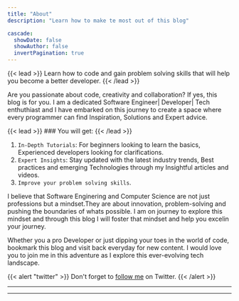 ```yaml
---
title: "About"
description: "Learn how to make te most out of this blog"

cascade:
  showDate: false
  showAuthor: false
  invertPagination: true
---
```


{{< lead >}}
Learn how to code and gain problem solving skills that will help you become a better developer.
{{< /lead >}}

Are you passionate about code, creativity and collaboration? If yes, this blog is for you. I am a dedicated Software Engineer| Developer| Tech enthuthiast and  I have embarked on this journey to create a space where every programmer can find Inspiration, Solutions and Expert advice. 

 {{< lead >}} ### You will get: {{< /lead >}}
  1. `In-Depth Tutorials`: For beginners looking to learn the basics, Experienced developers looking for clarifications.
  2. `Expert Insights`: Stay updated with the latest industry trends, Best practices and emerging Technologies through my Insightful articles and videos.
  3. `Improve your problem solving skills`. 

I believe that Software Enginering and Computer Science are not just professions but a mindset.They are about innovation, problem-solving and pushing the boundaries of whats possible. I am on journey to explore this mindset and through this blog I will foster that mindset and help you excelin your  journey. 


Whether you a pro Developer or just dipping your toes in the world of code, bookmark this blog and visit back everyday for new content. I would love you to join me in this adventure  as I explore this ever-evolving tech landscape.

{{< alert "twitter" >}}
Don't forget to [follow me](https://twitter.com/evans_drv) on Twitter.
{{< /alert >}}

---

---

